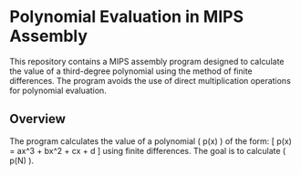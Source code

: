 # Polynomial Evaluation in MIPS Assembly

This repository contains a MIPS assembly program designed to calculate the value of a third-degree polynomial using the method of finite differences. The program avoids the use of direct multiplication operations for polynomial evaluation.

## Overview

The program calculates the value of a polynomial \( p(x) \) of the form:
\[ p(x) = ax^3 + bx^2 + cx + d \]
using finite differences. The goal is to calculate \( p(N) \).